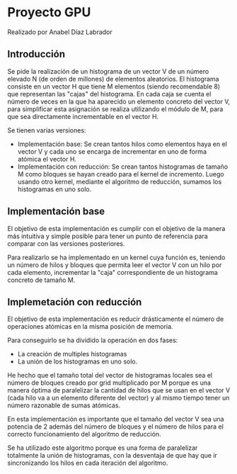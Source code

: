 # Proyecto GPU
Realizado por Anabel Díaz Labrador
## Introducción
Se pide la realización de un histograma de un vector V de un número elevado N (de orden de millones) de elementos aleatorios. El histograma consiste en un vector H que tiene M elementos (siendo recomendable 8) que representan las "cajas" del histograma. En cada caja se cuenta el número de veces en la que ha aparecido un elemento concreto del vector V, para simplificar esta asignación se realiza utilizando el módulo de M, para que sea directamente incrementable en el vector H.

Se tienen varias versiones:
- Implementación base: Se crean tantos hilos como elementos haya en el vector V y cada uno se encarga de incrementar en uno de forma atómica el vector H.
- Implementación con reducción: Se crean tantos histogramas de tamaño M como bloques se hayan creado para el kernel de incremento. Luego usando otro kernel, mediante el algoritmo de reducción, sumamos los histogramas en uno solo.


## Implementación base
El objetivo de esta implementación es cumplir con el objetivo de la manera más intuitiva y simple posible para tener un punto de referencia para comparar con las versiones posteriores.

Para realizarlo se ha implementado en un kernel cuya función es, teniendo un número de hilos y bloques que permita leer el vector V con un hilo por cada elemento, incrementar la "caja" correspondiente de un histograma concreto de tamaño M.

## Implemetación con reducción
El objetivo de esta implementación es reducir drásticamente el número de operaciones atómicas en la misma posición de memoria.

Para conseguirlo se ha dividido la operación en dos fases:
- La creación de multiples histogramas
- La unión de los histogramas en uno solo.

He hecho que el tamaño total del vector de histogramas locales sea el número de bloques creado por grid multiplicado por M porque es una manera óptima de paralelizar la cantidad de hilos que se usan en el vector V (cada hilo va a un elemento diferente del vector) y al mismo tiempo tener un número razonable de sumas atómicas.

En esta implementación es importante que el tamaño del vector V sea una potencia de 2 además del número de bloques y el número de hilos para el correcto funcionamiento del algoritmo de reducción.

Se ha utilizado este algoritmo porque es una forma de paralelizar totalmente la unión de histogramas, con la desventaja de que hay que ir sincronizando los hilos en cada iteración del algoritmo.
